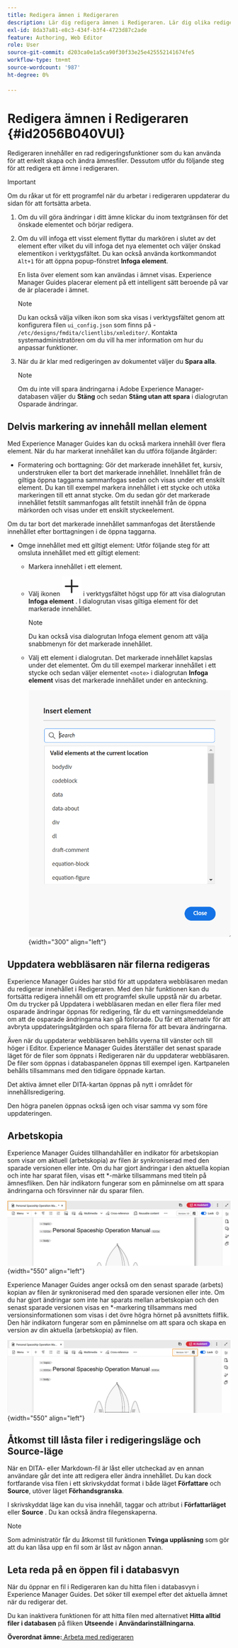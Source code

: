 ```yaml
---
title: Redigera ämnen i Redigeraren
description: Lär dig redigera ämnen i Redigeraren. Lär dig olika redigeringsfunktioner för att ändra ämnesfilerna i AEM Guides.
exl-id: 8da37a81-e8c3-434f-b3f4-4723d87c2ade
feature: Authoring, Web Editor
role: User
source-git-commit: d203ca0e1a5ca90f30f33e25e425552141674fe5
workflow-type: tm+mt
source-wordcount: '987'
ht-degree: 0%

---
```


# Redigera ämnen i Redigeraren {#id2056B040VUI}

Redigeraren innehåller en rad redigeringsfunktioner som du kan använda för att enkelt skapa och ändra ämnesfiler. Dessutom utför du följande steg för att redigera ett ämne i redigeraren.

>[!IMPORTANT]
>
> Om du råkar ut för ett programfel när du arbetar i redigeraren uppdaterar du sidan för att fortsätta arbeta.

1. Om du vill göra ändringar i ditt ämne klickar du inom textgränsen för det önskade elementet och börjar redigera.

1. Om du vill infoga ett visst element flyttar du markören i slutet av det element efter vilket du vill infoga det nya elementet och väljer önskad elementikon i verktygsfältet. Du kan också använda kortkommandot `Alt+1` för att öppna popup-fönstret **Infoga element**.

   En lista över element som kan användas i ämnet visas. Experience Manager Guides placerar element på ett intelligent sätt beroende på var de är placerade i ämnet.

   >[!NOTE]
   >
   > Du kan också välja vilken ikon som ska visas i verktygsfältet genom att konfigurera filen `ui_config.json` som finns på - `/etc/designs/fmdita/clientlibs/xmleditor/`. Kontakta systemadministratören om du vill ha mer information om hur du anpassar funktioner.

1. När du är klar med redigeringen av dokumentet väljer du **Spara alla**.

   >[!NOTE]
   >
   > Om du inte vill spara ändringarna i Adobe Experience Manager-databasen väljer du **Stäng** och sedan **Stäng utan att spara** i dialogrutan Osparade ändringar.


## Delvis markering av innehåll mellan element

Med Experience Manager Guides kan du också markera innehåll över flera element. När du har markerat innehållet kan du utföra följande åtgärder:

- Formatering och borttagning: Gör det markerade innehållet fet, kursiv, understruken eller ta bort det markerade innehållet. Innehållet från de giltiga öppna taggarna sammanfogas sedan och visas under ett enskilt element. Du kan till exempel markera innehållet i ett stycke och utöka markeringen till ett annat stycke. Om du sedan gör det markerade innehållet fetstilt sammanfogas allt fetstilt innehåll från de öppna märkorden och visas under ett enskilt styckeelement.

Om du tar bort det markerade innehållet sammanfogas det återstående innehållet efter borttagningen i de öppna taggarna.

- Omge innehållet med ett giltigt element: Utför följande steg för att omsluta innehållet med ett giltigt element:

   - Markera innehållet i ett element.
   - Välj ikonen ![lägg till](images/Add_icon.svg) i verktygsfältet högst upp för att visa dialogrutan **Infoga element** . I dialogrutan visas giltiga element för det markerade innehållet.

     >[!NOTE]
     >
     > Du kan också visa dialogrutan Infoga element genom att välja snabbmenyn för det markerade innehållet.

   - Välj ett element i dialogrutan. Det markerade innehållet kapslas under det elementet. Om du till exempel markerar innehållet i ett stycke och sedan väljer elementet `<note>` i dialogrutan **Infoga element** visas det markerade innehållet under en anteckning.

     ![Dialogrutan Infoga element](./images/insert-element-editor.png) {width="300" align="left"}

## Uppdatera webbläsaren när filerna redigeras

Experience Manager Guides har stöd för att uppdatera webbläsaren medan du redigerar innehållet i Redigeraren. Med den här funktionen kan du fortsätta redigera innehåll om ett programfel skulle uppstå när du arbetar. Om du trycker på Uppdatera i webbläsaren medan en eller flera filer med osparade ändringar öppnas för redigering, får du ett varningsmeddelande om att de osparade ändringarna kan gå förlorade. Du får ett alternativ för att avbryta uppdateringsåtgärden och spara filerna för att bevara ändringarna.

Även när du uppdaterar webbläsaren behålls vyerna till vänster och till höger i Editor. Experience Manager Guides återställer det senast sparade läget för de filer som öppnats i Redigeraren när du uppdaterar webbläsaren. De filer som öppnas i databaspanelen öppnas till exempel igen. Kartpanelen behålls tillsammans med den tidigare öppnade kartan.

Det aktiva ämnet eller DITA-kartan öppnas på nytt i området för innehållsredigering.

Den högra panelen öppnas också igen och visar samma vy som före uppdateringen.

## Arbetskopia

Experience Manager Guides tillhandahåller en indikator för arbetskopian som visar om aktuell \(arbetskopia\) av filen är synkroniserad med den sparade versionen eller inte. Om du har gjort ändringar i den aktuella kopian och inte har sparat filen, visas ett \*-märke tillsammans med titeln på ämnesfliken. Den här indikatorn fungerar som en påminnelse om att spara ändringarna och försvinner när du sparar filen.

![indikator för arbetskopia](images/working-copy-text-update-indicator.png){width="550" align="left"}

Experience Manager Guides anger också om den senast sparade \(arbets\) kopian av filen är synkroniserad med den sparade versionen eller inte. Om du har gjort ändringar som inte har sparats mellan arbetskopian och den senast sparade versionen visas en \*-markering tillsammans med versionsinformationen som visas i det övre högra hörnet på avsnittets filflik. Den här indikatorn fungerar som en påminnelse om att spara och skapa en version av din aktuella \(arbetskopia\) av filen.

![Versionsuppdateringsindikator](images/version-update-indicator.png){width="550" align="left"}


## Åtkomst till låsta filer i redigeringsläge och Source-läge

När en DITA- eller Markdown-fil är låst eller utcheckad av en annan användare går det inte att redigera eller ändra innehållet. Du kan dock fortfarande visa filen i ett skrivskyddat format i både läget **Författare** och **Source**, utöver läget **Förhandsgranska**.

I skrivskyddat läge kan du visa innehåll, taggar och attribut i **Författarläget** eller **Source** . Du kan också ändra filegenskaperna.

>[!NOTE]
>
> Som administratör får du åtkomst till funktionen **Tvinga upplåsning** som gör att du kan låsa upp en fil som är låst av någon annan.

<!-- This is no more available -->
<!--
The toolbar displays the following icons for read-only access:

- Toggle Tags view
- Version History
- Version Label

Experience Manager Guides also displays a **Read only access** indicator near the version number.
 
![view read only file in author mode](images/locked-file-editor.png)

You can access the **Layout** view for read-only DITA maps. This view lets you see the DITA map and its properties but prevents edits.

>[!NOTE]
>
> Your folder-level administrative users must update *ui_config.json* so that you can harmoniously access the read-only files in the  Author, Source, and Layout modes.

 -->

## Leta reda på en öppen fil i databasvyn

När du öppnar en fil i Redigeraren kan du hitta filen i databasvyn i Experience Manager Guides. Det söker till exempel efter det aktuella ämnet när du redigerar det.

Du kan inaktivera funktionen för att hitta filen med alternativet **Hitta alltid filer i databasen** på fliken **Utseende** i **Användarinställningarna**.


**Överordnat ämne:**&#x200B;[&#x200B; Arbeta med redigeraren](web-editor.md)
